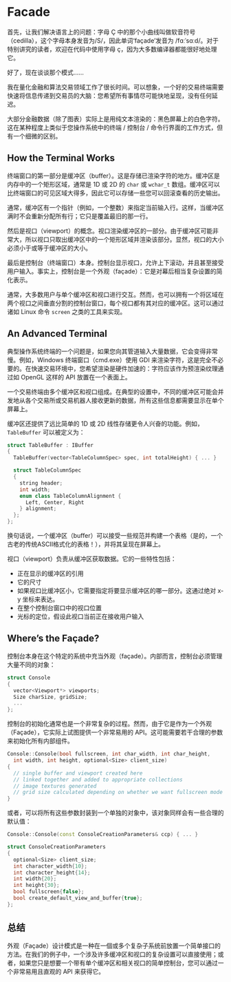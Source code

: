 # Facade

首先，让我们解决语言上的问题：字母 Ç 中的那个小曲线叫做软音符号（cedilla），这个字母本身发音为/S/，因此单词‘façade’发音为 /fɑːˈsɑːd/。对于特别讲究的读者，欢迎在代码中使用字母 ç，因为大多数编译器都能很好地处理它。

好了，现在谈谈那个模式……

我在量化金融和算法交易领域工作了很长时间。可以想象，一个好的交易终端需要快速将信息传递到交易员的大脑：您希望所有事情尽可能快地呈现，没有任何延迟。

大部分金融数据（除了图表）实际上是用纯文本渲染的：黑色屏幕上的白色字符。这在某种程度上类似于您操作系统中的终端 / 控制台 / 命令行界面的工作方式，但有一个细微的区别。

## How the Terminal Works

终端窗口的第一部分是缓冲区（buffer）。这是存储已渲染字符的地方。缓冲区是内存中的一个矩形区域，通常是 1D 或 2D 的 `char` 或 `wchar_t` 数组。缓冲区可以比终端窗口的可见区域大得多，因此它可以存储一些您可以回滚查看的历史输出。

通常，缓冲区有一个指针（例如，一个整数）来指定当前输入行。这样，当缓冲区满时不会重新分配所有行；它只是覆盖最旧的那一行。

然后是视口（viewport）的概念。视口渲染缓冲区的一部分。由于缓冲区可能非常大，所以视口只取出缓冲区中的一个矩形区域并渲染该部分。显然，视口的大小必须小于或等于缓冲区的大小。

最后是控制台（终端窗口）本身。控制台显示视口，允许上下滚动，并且甚至接受用户输入。事实上，控制台是一个外观（façade）：它是对幕后相当复杂设置的简化表示。

通常，大多数用户与单个缓冲区和视口进行交互。然而，也可以拥有一个将区域在两个视口之间垂直分割的控制台窗口，每个视口都有其对应的缓冲区。这可以通过诸如 Linux 命令 `screen` 之类的工具来实现。

## An Advanced Terminal

典型操作系统终端的一个问题是，如果您向其管道输入大量数据，它会变得非常慢。例如，Windows 终端窗口（cmd.exe）使用 GDI 来渲染字符，这是完全不必要的。在快速交易环境中，您希望渲染是硬件加速的：字符应该作为预渲染纹理通过如 OpenGL 这样的 API 放置在一个表面上。

一个交易终端由多个缓冲区和视口组成。在典型的设置中，不同的缓冲区可能会并发地从各个交易所或交易机器人接收更新的数据，所有这些信息都需要显示在单个屏幕上。

缓冲区还提供了远比简单的 1D 或 2D 线性存储更令人兴奋的功能。例如，`TableBuffer` 可以被定义为：

```c++
struct TableBuffer : IBuffer
{
  TableBuffer(vector<TableColumnSpec> spec, int totalHeight) { ... }

  struct TableColumnSpec
  {
    string header;
    int width;
    enum class TableColumnAlignment {
      Left, Center, Right
    } alignment;
  };
};
```

换句话说，一个缓冲区（buffer）可以接受一些规范并构建一个表格（是的，一个古老的传统ASCII格式化的表格！），并将其呈现在屏幕上。

视口（viewport）负责从缓冲区获取数据。它的一些特性包括：

- 正在显示的缓冲区的引用
- 它的尺寸
- 如果视口比缓冲区小，它需要指定将要显示缓冲区的哪一部分。这通过绝对 x-y 坐标来表达。
- 在整个控制台窗口中的视口位置
- 光标的定位，假设此视口当前正在接收用户输入

## Where’s the Façade?

控制台本身在这个特定的系统中充当外观（façade）。内部而言，控制台必须管理大量不同的对象：

```c++
struct Console
{
  vector<Viewport*> viewports;
  Size charSize, gridSize;
  ...
};
```

控制台的初始化通常也是一个非常复杂的过程。然而，由于它是作为一个外观（Façade），它实际上试图提供一个非常易用的 API。这可能需要若干合理的参数来初始化所有内部组件。

```c++
Console::Console(bool fullscreen, int char_width, int char_height,
  int width, int height, optional<Size> client_size)
{
  // single buffer and viewport created here
  // linked together and added to appropriate collections
  // image textures generated
  // grid size calculated depending on whether we want fullscreen mode
}
```

或者，可以将所有这些参数封装到一个单独的对象中，该对象同样会有一些合理的默认值：

```c++
Console::Console(const ConsoleCreationParameters& ccp) { ... }

struct ConsoleCreationParameters
{
  optional<Size> client_size;
  int character_width{10};
  int character_height{14};
  int width{20};
  int height{30};
  bool fullscreen{false};
  bool create_default_view_and_buffer{true};
};
```

## 总结

外观（Façade）设计模式是一种在一個或多个复杂子系统前放置一个简单接口的方法。在我们的例子中，一个涉及许多缓冲区和视口的复杂设置可以直接使用；或者，如果您只是想要一个带有单个缓冲区和相关视口的简单控制台，您可以通过一个非常易用且直观的 API 来获得它。
